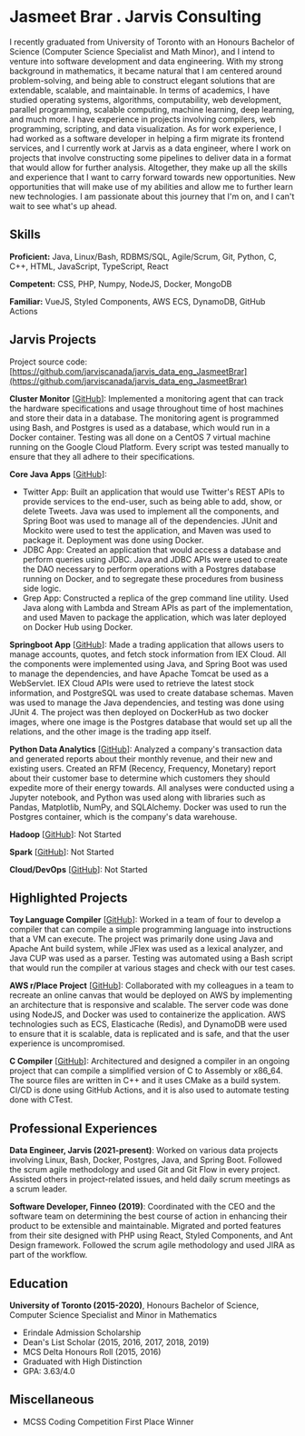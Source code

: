 # Jasmeet Brar . Jarvis Consulting

I recently graduated from University of Toronto with an Honours Bachelor of Science (Computer Science Specialist and Math Minor), and I intend to venture into software development and data engineering. With my strong background in mathematics, it became natural that I am centered around problem-solving, and being able to construct elegant solutions that are extendable, scalable, and maintainable. In terms of academics, I have studied operating systems, algorithms, computability, web development, parallel programming, scalable computing, machine learning, deep learning, and much more. I have experience in projects involving compilers, web programming, scripting, and data visualization. As for work experience, I had worked as a software developer in helping a firm migrate its frontend services, and I currently work at Jarvis as a data engineer, where I work on projects that involve constructing some pipelines to deliver data in a format that would allow for further analysis. Altogether, they make up all the skills and experience that I want to carry forward towards new opportunities. New opportunities that will make use of my abilities and allow me to further learn new technologies. I am passionate about this journey that I'm on, and I can't wait to see what's up ahead.

## Skills

**Proficient:** Java, Linux/Bash, RDBMS/SQL, Agile/Scrum, Git, Python, C, C++, HTML, JavaScript, TypeScript, React

**Competent:** CSS, PHP, Numpy, NodeJS, Docker, MongoDB

**Familiar:** VueJS, Styled Components, AWS ECS, DynamoDB, GitHub Actions

## Jarvis Projects

Project source code: [https://github.com/jarviscanada/jarvis_data_eng_JasmeetBrar](https://github.com/jarviscanada/jarvis_data_eng_JasmeetBrar)


**Cluster Monitor** [[GitHub](https://github.com/jarviscanada/jarvis_data_eng_JasmeetBrar/tree/master/linux_sql)]: Implemented a monitoring agent that can track the hardware specifications and usage throughout time of host machines and store their data in a database. The monitoring agent is programmed using Bash, and Postgres is used as a database, which would run in a Docker container. Testing was all done on a CentOS 7 virtual machine running on the Google Cloud Platform. Every script was tested manually to ensure that they all adhere to their specifications.

**Core Java Apps** [[GitHub](https://github.com/jarviscanada/jarvis_data_eng_JasmeetBrar/tree/master/core_java)]:
      
  - Twitter App: Built an application that would use Twitter's REST APIs to provide services to the end-user, such as being able to add, show, or delete Tweets. Java was used to implement all the components, and Spring Boot was used to manage all of the dependencies. JUnit and Mockito were used to test the application, and Maven was used to package it. Deployment was done using Docker.
  - JDBC App: Created an application that would access a database and perform queries using JDBC. Java and JDBC APIs were used to create the DAO necessary to perform operations with a Postgres database running on Docker, and to segregate these procedures from business side logic.
  - Grep App: Constructed a replica of the grep command line utility. Used Java along with Lambda and Stream APIs as part of the implementation, and used Maven to package the application, which was later deployed on Docker Hub using Docker.

**Springboot App** [[GitHub](https://github.com/jarviscanada/jarvis_data_eng_JasmeetBrar/tree/master/springboot)]: Made a trading application that allows users to manage accounts, quotes, and fetch stock information from IEX Cloud. All the components were implemented using Java, and Spring Boot was used to manage the dependencies, and have Apache Tomcat be used as a WebServlet. IEX Cloud APIs were used to retrieve the latest stock information, and PostgreSQL was used to create database schemas. Maven was used to manage the Java dependencies, and testing was done using JUnit 4. The project was then deployed on DockerHub as two docker images, where one image is the Postgres database that would set up all the relations, and the other image is the trading app itself.

**Python Data Analytics** [[GitHub](https://github.com/jarviscanada/jarvis_data_eng_JasmeetBrar/tree/master/python_data_analytics)]: Analyzed a company's transaction data and generated reports about their monthly revenue, and their new and existing users. Created an RFM (Recency, Frequency, Monetary) report about their customer base to determine which customers they should expedite more of their energy towards. All analyses were conducted using a Jupyter notebook, and Python was used along with libraries such as Pandas, Matplotlib, NumPy, and SQLAlchemy. Docker was used to run the Postgres container, which is the company's data warehouse.

**Hadoop** [[GitHub](https://github.com/jarviscanada/jarvis_data_eng_JasmeetBrar/tree/master/hadoop)]: Not Started

**Spark** [[GitHub](https://github.com/jarviscanada/jarvis_data_eng_JasmeetBrar/tree/master/spark)]: Not Started

**Cloud/DevOps** [[GitHub](https://github.com/jarviscanada/jarvis_data_eng_JasmeetBrar/tree/master/cloud_devops)]: Not Started


## Highlighted Projects
**Toy Language Compiler** [[GitHub](https://github.com/Playjasb2/Toy-Language-Compiler)]: Worked in a team of four to develop a compiler that can compile a simple programming language into instructions that a VM can execute. The project was primarily done using Java and Apache Ant build system, while JFlex was used as a lexical analyzer, and Java CUP was used as a parser. Testing was automated using a Bash script that would run the compiler at various stages and check with our test cases.

**AWS r/Place Project** [[GitHub](https://github.com/Playjasb2/Place)]: Collaborated with my colleagues in a team to recreate an online canvas that would be deployed on AWS by implementing an architecture that is responsive and scalable. The server code was done using NodeJS, and Docker was used to containerize the application. AWS technologies such as ECS, Elasticache (Redis), and DynamoDB were used to ensure that it is scalable, data is replicated and is safe, and that the user experience is uncompromised.

**C Compiler** [[GitHub](https://github.com/Playjasb2/Simple-C-Compiler)]: Architectured and designed a compiler in an ongoing project that can compile a simplified version of C to Assembly or x86_64. The source files are written in C++ and it uses CMake as a build system. CI/CD is done using GitHub Actions, and it is also used to automate testing done with CTest.


## Professional Experiences

**Data Engineer, Jarvis (2021-present)**: Worked on various data projects involving Linux, Bash, Docker, Postgres, Java, and Spring Boot. Followed the scrum agile methodology and used Git and Git Flow in every project. Assisted others in project-related issues, and held daily scrum meetings as a scrum leader.

**Software Developer, Finneo (2019)**: Coordinated with the CEO and the software team on determining the best course of action in enhancing their product to be extensible and maintainable. Migrated and ported features from their site designed with PHP using React, Styled Components, and Ant Design framework. Followed the scrum agile methodology and used JIRA as part of the workflow.


## Education
**University of Toronto (2015-2020)**, Honours Bachelor of Science, Computer Science Specialist and Minor in Mathematics
- Erindale Admission Scholarship
- Dean's List Scholar (2015, 2016, 2017, 2018, 2019)
- MCS Delta Honours Roll (2015, 2016)
- Graduated with High Distinction
- GPA: 3.63/4.0


## Miscellaneous
- MCSS Coding Competition First Place Winner